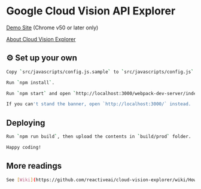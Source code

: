# Google Cloud Vision API Explorer

[Demo Site](http://vision-explorer.reactive.ai/) (Chrome v50 or later only)

[About Cloud Vision Explorer](https://cloud.google.com/blog/big-data/2016/05/explore-the-galaxy-of-images-with-cloud-vision-api)

## :gear: Set up your own

```bash
Copy `src/javascripts/config.js.sample` to `src/javascripts/config.js` and setup the variables.

Run `npm install`.

Run `npm start` and open `http://localhost:3000/webpack-dev-server/index.html`.

If you can't stand the banner, open `http://localhost:3000/` instead.
```

## Deploying

```bash
Run `npm run build`, then upload the contents in `build/prod` folder.

Happy coding!
```

## More readings

```bash
See [Wiki](https://github.com/reactiveai/cloud-vision-explorer/wiki/How-to-build-your-own-galaxy)
```
